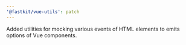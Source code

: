```yaml
---
'@fastkit/vue-utils': patch
---
```


Added utilities for mocking various events of HTML elements to emits options of Vue components.
